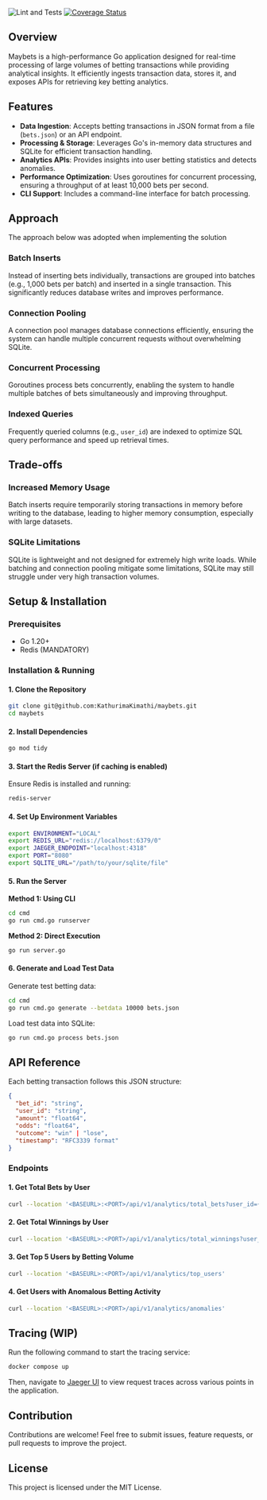 ![Lint and Tests](https://github.com/KathurimaKimathi/maybets/actions/workflows/ci.yml/badge.svg)
[![Coverage Status](https://coveralls.io/repos/github/KathurimaKimathi/maybets/badge.svg?branch=main)](https://coveralls.io/github/KathurimaKimathi/maybets?branch=main)

## Overview
Maybets is a high-performance Go application designed for real-time processing of large volumes of betting transactions while providing analytical insights. It efficiently ingests transaction data, stores it, and exposes APIs for retrieving key betting analytics.

## Features
- **Data Ingestion**: Accepts betting transactions in JSON format from a file (`bets.json`) or an API endpoint.
- **Processing & Storage**: Leverages Go's in-memory data structures and SQLite for efficient transaction handling.
- **Analytics APIs**: Provides insights into user betting statistics and detects anomalies.
- **Performance Optimization**: Uses goroutines for concurrent processing, ensuring a throughput of at least 10,000 bets per second.
- **CLI Support**: Includes a command-line interface for batch processing.

## Approach
The approach below was adopted when implementing the solution

### Batch Inserts
Instead of inserting bets individually, transactions are grouped into batches (e.g., 1,000 bets per batch) and inserted in a single transaction. This significantly reduces database writes and improves performance.

### Connection Pooling
A connection pool manages database connections efficiently, ensuring the system can handle multiple concurrent requests without overwhelming SQLite.

### Concurrent Processing
Goroutines process bets concurrently, enabling the system to handle multiple batches of bets simultaneously and improving throughput.

### Indexed Queries
Frequently queried columns (e.g., `user_id`) are indexed to optimize SQL query performance and speed up retrieval times.

## Trade-offs
### Increased Memory Usage
Batch inserts require temporarily storing transactions in memory before writing to the database, leading to higher memory consumption, especially with large datasets.

### SQLite Limitations
SQLite is lightweight and not designed for extremely high write loads. While batching and connection pooling mitigate some limitations, SQLite may still struggle under very high transaction volumes.

## Setup & Installation

### Prerequisites
- Go 1.20+
- Redis (MANDATORY)

### Installation & Running
#### 1. Clone the Repository
```sh
git clone git@github.com:KathurimaKimathi/maybets.git
cd maybets
```
#### 2. Install Dependencies
```sh
go mod tidy
```
#### 3. Start the Redis Server (if caching is enabled)
Ensure Redis is installed and running:
```sh
redis-server
```
#### 4. Set Up Environment Variables
```sh
export ENVIRONMENT="LOCAL"
export REDIS_URL="redis://localhost:6379/0"
export JAEGER_ENDPOINT="localhost:4318"
export PORT="8080"
export SQLITE_URL="/path/to/your/sqlite/file"
```
#### 5. Run the Server
**Method 1: Using CLI**
```sh
cd cmd
go run cmd.go runserver
```
**Method 2: Direct Execution**
```sh
go run server.go
```
#### 6. Generate and Load Test Data
Generate test betting data:
```sh
cd cmd
go run cmd.go generate --betdata 10000 bets.json
```
Load test data into SQLite:
```sh
go run cmd.go process bets.json
```

## API Reference
Each betting transaction follows this JSON structure:
```json
{
  "bet_id": "string",
  "user_id": "string",
  "amount": "float64",
  "odds": "float64",
  "outcome": "win" | "lose",
  "timestamp": "RFC3339 format"
}
```

### Endpoints
#### 1. Get Total Bets by User
```sh
curl --location '<BASEURL>:<PORT>/api/v1/analytics/total_bets?user_id={user_id}'
```
#### 2. Get Total Winnings by User
```sh
curl --location '<BASEURL>:<PORT>/api/v1/analytics/total_winnings?user_id={user_id}'
```
#### 3. Get Top 5 Users by Betting Volume
```sh
curl --location '<BASEURL>:<PORT>/api/v1/analytics/top_users'
```
#### 4. Get Users with Anomalous Betting Activity
```sh
curl --location '<BASEURL>:<PORT>/api/v1/analytics/anomalies'
```

## Tracing (WIP)
Run the following command to start the tracing service:
```sh
docker compose up
```
Then, navigate to [Jaeger UI](http://localhost:16686) to view request traces across various points in the application.

## Contribution
Contributions are welcome! Feel free to submit issues, feature requests, or pull requests to improve the project.

## License
This project is licensed under the MIT License.